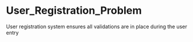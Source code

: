# User_Registration_Problem
User registration system ensures all validations are in place during the user entry
